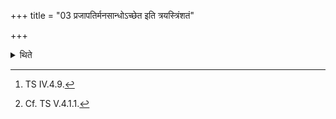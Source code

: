 +++
title = "03 प्रजापतिर्मनसान्धोऽच्छेत इति त्रयस्त्रिंशतं"

+++

<details><summary>थिते</summary>

3. With prajāpatir manasāndhoccheta...[^1] (he places) the thirtythree Yajñatanū (Forms of sacrifices) (bricks).[^2]  

[^1]: TS IV.4.9.  

[^2]: Cf. TS V.4.1.1.   
</details>
